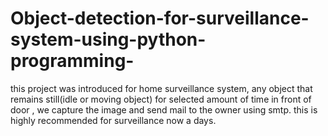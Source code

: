 # Object-detection-for-surveillance-system-using-python-programming-
this project was introduced for home surveillance system, any object that remains still(idle or moving object) for selected amount of time in front of door , we capture the image and send mail to the owner using smtp. this is highly recommended for surveillance now a days.
